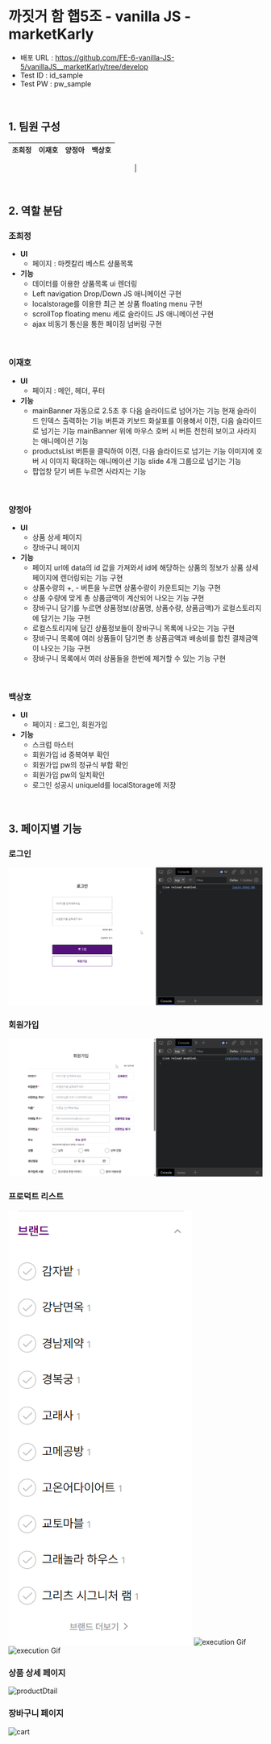 # 까짓거 함 햅5조 - vanilla JS - marketKarly

- 배포 URL : https://github.com/FE-6-vanilla-JS-5/vanillaJS__marketKarly/tree/develop
- Test ID : id_sample
- Test PW : pw_sample

<br>

## 1. 팀원 구성

<div align="center">

| **조희정** | **이재호** | **양정아** | **백상호** |
| :------: |  :------: | :------: | :------: |
|

</div>

<br>

## 2. 역할 분담

### 조희정

- **UI**
    - 페이지 : 마켓칼리 베스트 상품목록
- **기능**
    - 데이터를 이용한 상품목록 ui 렌더링
    - Left navigation Drop/Down JS 애니메이션 구현
    - localstorage를 이용한 최근 본 상품 floating menu 구현
    - scrollTop floating menu 세로 슬라이드 JS 애니메이션 구현
    - ajax 비동기 통신을 통한 페이징 넘버링 구현

<br>
    
### 이재호

- **UI**
    - 페이지 : 메인, 헤더, 푸터
- **기능**
    - mainBanner
        자동으로 2.5초 후 다음 슬라이드로 넘어가는 기능
        현재 슬라이드 인덱스 출력하는 기능
        버튼과 키보드 화살표를 이용해서 이전, 다음 슬라이드로 넘기는 기능
        mainBanner 위에 마우스 호버 시 버튼 천천히 보이고 사라지는 애니메이션 기능
    - productsList
        버튼을 클릭하여 이전, 다음 슬라이드로 넘기는 기능
        이미지에 호버 시 이미지 확대하는 애니메이션 기능
        slide 4개 그룹으로 넘기는 기능
    - 팝업창
        닫기 버튼 누르면 사라지는 기능

<br>

### 양정아

- **UI**
  - 상품 상세 페이지
  - 장바구니 페이지
- **기능**
  - 페이지 url에 data의 id 값을 가져와서 id에 해당하는 상품의 정보가 상품 상세 페이지에 렌더링되는 기능 구현
  - 상품수량의 +, - 버튼을 누르면 상품수량이 카운트되는 기능 구현
  - 상품 수량에 맞게 총 상품금액이 계산되어 나오는 기능 구현
  - 장바구니 담기를 누르면 상품정보(상품명, 상품수량, 상품금액)가 로컬스토리지에 담기는 기능 구현
  - 로컬스토리지에 담긴 상품정보들이 장바구니 목록에 나오는 기능 구현
  - 장바구니 목록에 여러 상품들이 담기면 총 상품금액과 배송비를 합친 결제금액이 나오는 기능 구현
  - 장바구니 목록에서 여러 상품들을 한번에 제거할 수 있는 기능 구현
<br>
    
### 백상호

- **UI**
    - 페이지 : 로그인, 회원가입
- **기능**
    - 스크럼 마스터
    - 회원가입 id 중복여부 확인 
    - 회원가입 pw의 정규식 부합 확인
    - 회원가입 pw의 일치확인
    - 로그인 성공시 uniqueId를 localStorage에 저장

<br>



## 3. 페이지별 기능

### 로그인
![execution Gif](./client/assets/images/executionGif/login.gif)
### 회원가입
![execution Gif](./client/assets/images/executionGif/register.gif)

### 프로덕트 리스트
![execution Gif](./client/assets/images/executionGif/nav.gif)
![execution Gif](./client/assets/images/executionGif/paging.gif)
![execution Gif](./client/assets/images/executionGif/floating_menu.gif)

### 상품 상세 페이지
![productDtail](https://github.com/FE-6-vanilla-JS-5/vanillaJS__marketKarly/assets/131199065/793a9810-bb1d-4f59-9b3e-9428a9bc8f99)
### 장바구니 페이지
![cart](https://github.com/FE-6-vanilla-JS-5/vanillaJS__marketKarly/assets/131199065/bf2c9e2e-0577-49bc-a6fc-7ff9c9fc068c)




<br>
